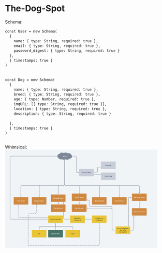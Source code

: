 # The-Dog-Spot

Schema:
```
const User = new Schema(
  {
    name: { type: String, required: true },
    email: { type: String, required: true },
    password_digest: { type: String, required: true }
  },
  { timestamps: true }
)


const Dog = new Schema(
  {
    name: { type: String, required: true },
    breed: { type: String, required: true },
    age: { type: Number, required: true },
    imgURL: [{ type: String, required: true }],
    location: { type: String, required: true },
    description: { type: String, required: true }
    
  },
  { timestamps: true }
)


```

Whimsical: 
![Whimsical Diagram](https://github.com/amarp86/The-Dog-Spot/blob/dev/Screen%20Shot%202021-03-08%20at%201.57.32%20PM.png)
